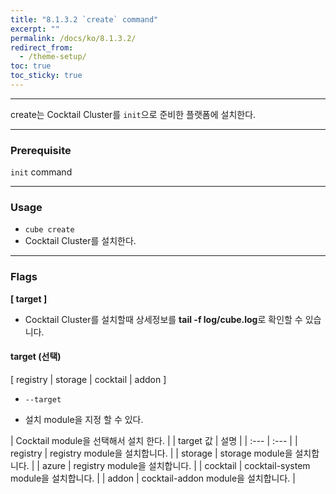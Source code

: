 ```yaml
---
title: "8.1.3.2 `create` command"
excerpt: ""
permalink: /docs/ko/8.1.3.2/
redirect_from:
  - /theme-setup/
toc: true
toc_sticky: true
---
```


---
create는 Cocktail Cluster를  `init`으로 준비한 플랫폼에 설치한다.

---

### Prerequisite

`init` command

----
### Usage

* `cube create`
* Cocktail Cluster를 설치한다.

----
### Flags  
**[ target ]**

  * Cocktail Cluster를 설치할때 상세정보를 **tail -f log/cube.log**로 확인할 수 있습니다.

#### target (선택)  
[ registry | storage | cocktail | addon ] 

  * `--target`

  * 설치 module을 지정 할 수 있다.
  
| Cocktail module을 선택해서 설치 한다. |
| target 값 | 설명 |
| :--- | :--- |
| registry | registry module을 설치합니다. |
| storage | storage module을 설치합니다. | 
| azure | registry module을 설치합니다. |
| cocktail | cocktail-system module을 설치합니다. |
| addon | cocktail-addon module을 설치합니다. |